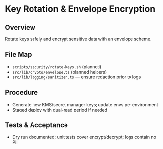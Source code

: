 <!--
AI Summary: Key rotation procedures and envelope encryption helpers; guarantees no secrets in logs, tests for verification.
-->

# Key Rotation & Envelope Encryption

## Overview

Rotate keys safely and encrypt sensitive data with an envelope scheme.

## File Map

- `scripts/security/rotate-keys.sh` (planned)
- `src/lib/crypto/envelope.ts` (planned helpers)
- `src/lib/logging/sanitizer.ts` — ensure redaction prior to logs

## Procedure

- Generate new KMS/secret manager keys; update envs per environment
- Staged deploy with dual-read period if needed

## Tests & Acceptance

- Dry run documented; unit tests cover encrypt/decrypt; logs contain no PII
